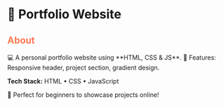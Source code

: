 # 🌸 Portfolio Website

<h2 style="background:linear-gradient(90deg,#FF7F50,#FF1493);-webkit-background-clip:text;color:transparent;">About</h2>
💻 A personal portfolio website using **HTML, CSS & JS**.  
🎨 Features: Responsive header, project section, gradient design.  

**Tech Stack:** HTML • CSS • JavaScript  

🚀 Perfect for beginners to showcase projects online!
